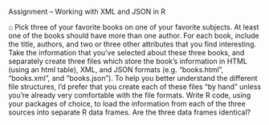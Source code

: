 Assignment – Working with XML and JSON in R

⌂
Pick three of your favorite books on one of your favorite subjects. At least one of the books should have more
than one author. For each book, include the title, authors, and two or three other attributes that you find
interesting.
Take the information that you’ve selected about these three books, and separately create three files which
store the book’s information in HTML (using an html table), XML, and JSON formats (e.g. “books.html”,
“books.xml”, and “books.json”). To help you better understand the different file structures, I’d prefer that you
create each of these files “by hand” unless you’re already very comfortable with the file formats.
Write R code, using your packages of choice, to load the information from each of the three sources into
separate R data frames. Are the three data frames identical?

